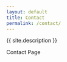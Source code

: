 ```yaml
---
layout: default
title: Contact
permalink: /contact/
---
```


<header-container>
  <header-title title="{{ site.title }}"></header-title>
  <p>{{ site.description }}</p>
</header-container>

<main-container>

Contact Page

</main-container>
